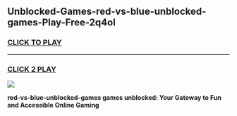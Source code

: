 
## Unblocked-Games-red-vs-blue-unblocked-games-Play-Free-2q4ol
<h3>
<a href="https://premium76.site?title=red-vs-blue-unblocked-games&ref=23A">CLICK TO PLAY</a></h3>
<hr>

<h3>
<a href="https://premium76.site?title=red-vs-blue-unblocked-games&ref=23A">CLICK 2 PLAY</a>
  
</h3>

<a href="https://premium76.site?title=red-vs-blue-unblocked-games&ref=23A"><img src="https://clearcache.store/games.png"></a>


**red-vs-blue-unblocked-games games unblocked: Your Gateway to Fun and Accessible Online Gaming**
